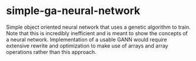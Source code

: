 # simple-ga-neural-network
Simple object oriented neural network that uses a genetic algorithm to train. Note that this is incredibly inefficient and is meant to show the concepts of a neural network. Implementation of a usable GANN would require extensive rewrite and optimization to make use of arrays and array operations rather than this approach.
